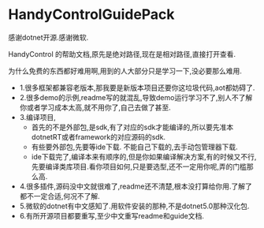 # HandyControlGuidePack
感谢dotnet开源.感谢微软.

HandyControl 的帮助文档,原先是绝对路径,现在是相对路径,直接打开查看.

为什么免费的东西都好难用啊,用到的人大部分只是学习一下,没必要那么难用.
- 1.很多框架都兼容老版本,那我要是新版本项目还要你这垃圾代码,aot都妨碍了.
- 2.很多demo的示例,readme写的就混乱,导致demo运行学习不了,别人不了解你或者学习成本太高,就不用你了,自己去做了甚至.
- 3.编译项目,
  - 首先的不是外部包,是sdk,有了对应的sdk才能编译的,所以要先准本dotnetRT或者framework的对应源码的sdk.
  - 有些要外部包,先要等ide下载. 不能自己下载的,去手动包管理器下载.
  - ide下载完了,编译本来有顺序的,但是你如果编译解决方案,有的时候又不行,先要编译类库项目.看你项目如何,只是要选型,还不一定用你呢,弄的门槛那么高.
- 4.很多插件,源码没中文就很难了,readme还不清楚,根本没打算给你用.了解了都不一定合适,何况不了解.
- 5.微软的dotnet有中文感知了.用软件安装的那种,不是dotnet5.0那种汉化包.
- 6.有所开源项目都要重写,至少中文重写readme和guide文档.
